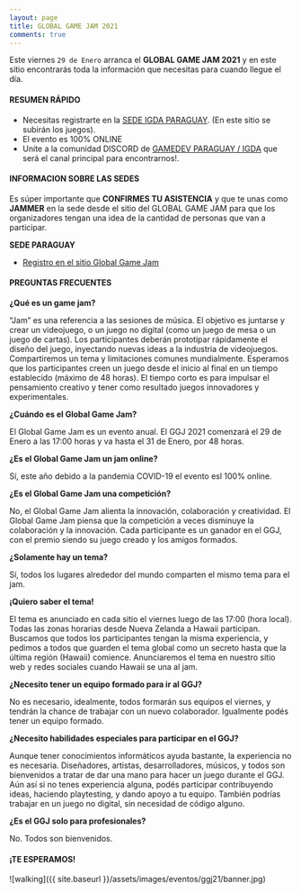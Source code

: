 ```yaml
---
layout: page
title: GLOBAL GAME JAM 2021
comments: true
---
```


Este viernes `29 de Enero` arranca el **GLOBAL GAME JAM 2021** y en este sitio encontrarás toda la información que necesitas para cuando llegue el día.

#### RESUMEN RÁPIDO

- Necesitas registrarte en la [SEDE IGDA PARAGUAY][registro_ggj_asu]. (En este sitio se subirán los juegos).
- El evento es 100% ONLINE
- Uníte a la comunidad DISCORD de [GAMEDEV PARAGUAY / IGDA][discord] que será el canal principal para encontrarnos!.

#### INFORMACION SOBRE LAS SEDES

Es súper importante que **CONFIRMES TU ASISTENCIA** y que te unas como **JAMMER** en la sede desde el sitio del GLOBAL GAME JAM para que los organizadores tengan una idea de la cantidad de personas que van a participar.

**SEDE PARAGUAY**

- [Registro en el sitio Global Game Jam][registro_ggj_asu]

#### PREGUNTAS FRECUENTES

**¿Qué es un game jam?** 

“Jam” es una referencia a las sesiones de música. El objetivo es juntarse y crear un videojuego, o un juego no digital (como un juego de mesa o un juego de cartas). Los participantes deberán prototipar rápidamente el diseño del juego, inyectando nuevas ideas a la industria de videojuegos. Compartiremos un tema y limitaciones comunes mundialmente. Esperamos que los participantes creen un juego desde el inicio al final en un tiempo establecido (máximo de 48 horas). El tiempo corto es para impulsar el pensamiento creativo y tener como resultado juegos innovadores y experimentales. 

**¿Cuándo es el Global Game Jam?** 

El Global Game Jam es un evento anual. El GGJ 2021 comenzará el 29 de Enero a las 17:00 horas y va hasta el 31 de Enero, por 48 horas. 

**¿Es el Global Game Jam un jam online?** 

Sí, este año debido a la pandemia COVID-19 el evento esl 100% online. 

**¿Es el Global Game Jam una competición?** 

No, el Global Game Jam alienta la innovación, colaboración y creatividad. El Global Game Jam piensa que la competición a veces disminuye la colaboración y la innovación. Cada participante es un ganador en el GGJ, con el premio siendo su juego creado y los amigos formados. 

**¿Solamente hay un tema?**

Sí, todos los lugares alrededor del mundo comparten el mismo tema para el jam. 

**¡Quiero saber el tema!**

El tema es anunciado en cada sitio el viernes luego de las 17:00 (hora local). Todas las zonas horarias desde Nueva Zelanda a Hawaii participan. Buscamos que todos los participantes tengan la misma experiencia, y pedimos a todos que guarden el tema global como un secreto hasta que la última región (Hawaii) comience. Anunciaremos el tema en nuestro sitio web y redes sociales cuando Hawaii se una al jam. 

**¿Necesito tener un equipo formado para ir al GGJ?**

No es necesario, idealmente, todos formarán sus equipos el viernes, y tendrán la chance de trabajar con un nuevo colaborador. Igualmente podés tener un equipo formado. 

**¿Necesito habilidades especiales para participar en el GGJ?**

Aunque tener conocimientos informáticos ayuda bastante, la experiencia no es necesaria. Diseñadores, artistas, desarrolladores, músicos, y todos son bienvenidos a tratar de dar una mano para hacer un juego durante el GGJ. Aún así si no tenes experiencia alguna, podés participar contribuyendo ideas, haciendo playtesting, y dando apoyo a tu equipo. También podrías trabajar en un juego no digital, sin necesidad de código alguno. 

**¿Es el GGJ solo para profesionales?** 

No. Todos son bienvenidos.

#### ¡TE ESPERAMOS!

![walking]({{ site.baseurl }}/assets/images/eventos/ggj21/banner.jpg)

[registro_ggj_asu]:https://globalgamejam.org/2021/jam-sites/asuncion

[discord]:https://discord.gg/Cqr6gR5